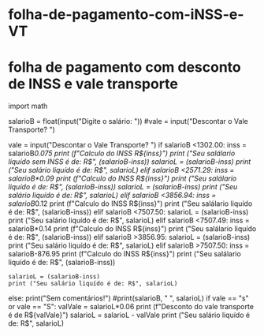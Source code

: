 # folha-de-pagamento-com-iNSS-e-VT
# folha de pagamento com desconto de INSS e vale transporte
import math

salarioB = float(input("Digite o salário: "))
#vale =  input("Descontar o Vale Transporte? ")

vale =  input("Descontar o Vale Transporte? ")
if salarioB <1302.00:
    inss = salarioB*0.075
    print (f"Calculo do INSS R${inss}")
    print ("Seu salálario liquído sem INSS é de: R$", (salarioB-inss))
    salarioL = (salarioB-inss)
    print ("Seu salário liquído é de: R$", salarioL)
elif salarioB <2571.29:
    inss = salarioB*0.09
    print (f"Calculo do INSS R${inss}")
    print ("Seu salálario liquído é de: R$", (salarioB-inss))
    salarioL = (salarioB-inss)
    print ("Seu salário liquído é de: R$", salarioL)
elif salarioB <3856.94:
    inss = salarioB*0.12
    print (f"Calculo do INSS R${inss}")
    print ("Seu salálario liquído é de: R$", (salarioB-inss))
elif salarioB <7507.50:
    salarioL = (salarioB-inss)
    print ("Seu salário liquído é de: R$", salarioL)
elif salarioB <7507.49:
    inss = salarioB*0.14
    print (f"Calculo do INSS R${inss}")
    print ("Seu salálario liquído é de: R$", (salarioB-inss))
elif salarioB >3856.95:
    salarioL = (salarioB-inss)
    print ("Seu salário liquído é de: R$", salarioL)
elif salarioB >7507.50:
    inss = salarioB-876.95
    print (f"Calculo do INSS R${inss}")
    print ("Seu salálario liquído é de: R$", (salarioB-inss))

    salarioL = (salarioB-inss)
    print ("Seu salário liquído é de: R$", salarioL)
else:
    print("Sem comentários!")
#print(salarioB, "  ", salarioL)
if vale == "s" or vale == "S":
    valVale = salarioL*0.06
    print (f"Desconto do vale transporte é de R${valVale}")
    salarioL = salarioL - valVale
    print ("Seu salário liquído é de: R$", salarioL)
